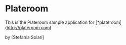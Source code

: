 # Plateroom

This is the Plateroom sample application for
[*plateroom] (http://plateroom.com)


by [Stefania Solari]